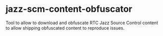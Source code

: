 # jazz-scm-content-obfuscator
Tool to allow to download and obfuscate RTC Jazz Source Control content to allow shipping obfuscated content to reproduce issues.
